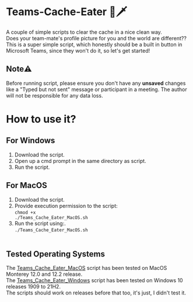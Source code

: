 # Teams-Cache-Eater 🔪🗡️
A couple of simple scripts to clear the cache in a nice clean way.<br>
Does your team-mate's profile picture for you and the world are different??<br>
This is a super simple script, which honestly should be a built in button in Microsoft Teams, since they won't do it, so let's get started!

## Note⚠️
Before running script, please ensure you don't have any <b>unsaved</b> changes like a "Typed but not sent" message or participant in a meeting. The author will not be responsible for any data loss.

# How to use it?

## For Windows
1. Download the script.<br>
2. Open up a cmd prompt in the same directory as script.<br>
3. Run the script.<br>

## For MacOS
1. Download the script.<br>
2. Provide execution permission to the script:<br>
<code>chmod +x ./Teams_Cache_Eater_MacOS.sh </code><br/>
3. Run the script using:.<br>
<code>./Teams_Cache_Eater_MacOS.sh </code><br/>

## Tested Operating Systems
The [Teams_Cache_Eater_MacOS](Teams_Cache_Eater_MacOS.sh) script has been tested on MacOS Monterey 12.0 and 12.2 release.<br>
The [Teams_Cache_Eater_Windows](Teams_Cache_Eater_Windows.bat) script has been tested on Windows 10 releases 1909 to 21H2.<br>
The scripts should work on releases before that too, it's just, I didn't test it.
